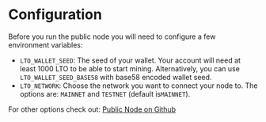 # Configuration

Before you run the public node you will need to configure a few environment variables:

* `LTO_WALLET_SEED`: The seed of your wallet. Your account will need at least 1000 LTO to be able to start mining. Alternatively, you can use `LTO_WALLET_SEED_BASE58` with base58 encoded wallet seed.
* `LTO_NETWORK`: Choose the network you want to connect your node to. The options are: `MAINNET` and `TESTNET` (default is`MAINNET`).

For other options check out: [Public Node on Github](https://github.com/ltonetwork/lto-public-node)
